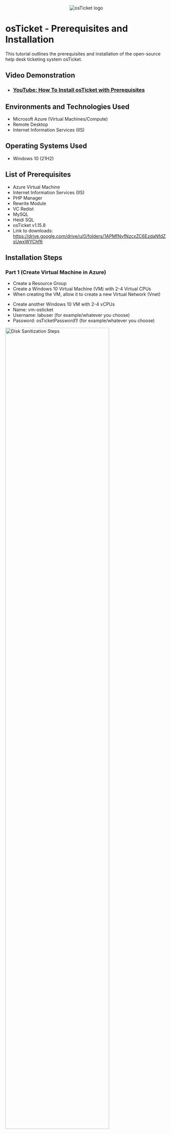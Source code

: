 <p align="center">
<img src="https://i.imgur.com/Clzj7Xs.png" alt="osTicket logo"/>
</p>

<h1>osTicket - Prerequisites and Installation</h1>
This tutorial outlines the prerequisites and installation of the open-source help desk ticketing system osTicket.<br />


<h2>Video Demonstration</h2>

- ### [YouTube: How To Install osTicket with Prerequisites](https://www.youtube.com)

<h2>Environments and Technologies Used</h2>

- Microsoft Azure (Virtual Machines/Compute)
- Remote Desktop
- Internet Information Services (IIS)

<h2>Operating Systems Used </h2>

- Windows 10</b> (21H2)

<h2>List of Prerequisites</h2>

- Azure Virtual Machine
- Internet Information Services (IIS)
- PHP Manager
- Rewrite Module
- VC Redist
- MySQL
- Heidi SQL
- osTicket v1.15.8
- Link to downloads: https://drive.google.com/drive/u/0/folders/1APMfNyfNzcxZC6EzdaNfdZsUwxWYChf6
  
<h2>Installation Steps</h2>

<p>
<h3>Part 1 (Create Virtual Machine in Azure)</h3>
<p>
  
- Create a Resource Group
- Create a Windows 10 Virtual Machine (VM) with 2-4 Virtual CPUs
- When creating the VM, allow it to create a new Virtual Network (Vnet)
  
</p>
  
<p>
  
- Create another Windows 10 VM with 2-4 vCPUs
- Name: vm-osticket
- Username: labuser (for example/whatever you choose)
- Password: osTicketPassword1! (for example/whatever you choose)
  
</p>
<p>
<img src="https://i.imgur.com/DJmEXEB.png" height="80%" width="80%" alt="Disk Sanitization Steps"/>
</p>
<br />

<p>
Using Remote Desktop, access vm-osticket. This is the VM we will be installing the files linked below. 

- Open this:  <a href="https://drive.google.com/drive/u/1/folders/1APMfNyfNzcxZC6EzdaNfdZsUwxWYChf6">Installation Files</a>

- We will use these files to install osTicket and some of the dependencies.

</p>
<p>
<img src="https://i.imgur.com/DJmEXEB.png" height="80%" width="80%" alt="Disk Sanitization Steps"/>
</p>
<br />

<p>

- Install / Enable IIS in Windows WITH
- IIS Management Console
- Internet Information Services -> Web Management Tools -> IIS Management Console
- [X] IIS Management Console

- and CGI and Common HTTP Features
- World Wide Web Services -> Application Development Features ->
- [X] CGI
- [X] Common HTTP Features

</p>
<p>
  
![image](https://github.com/n8som/osticket-prereqs/assets/110139109/ef7adb9c-2185-4ad8-ab31-0bd456e0f644)

</p>
<br />

<p>
  
- From the Installation Files, download and install PHP Manager for IIS (PHPManagerForIIS_V1.5.0.msi)

- From the Installation Files, download and install the Rewrite Module (rewrite_amd64_en-US.msi)

- Create the directory C:\PHP

- From the Installation Files, download PHP 7.3.8 (php-7.3.8-nts-Win32-VC15-x86.zip) and unzip the contents into C:\PHP

- From the Installation Files, download and install VC_redist.x86.exe.

</p>
<p>
<img src="https://i.imgur.com/DJmEXEB.png" height="80%" width="80%" alt="Disk Sanitization Steps"/>
</p>
<br />

<p>

- From the Installation Files, download and install MySQL 5.5.62 (mysql-5.5.62-win32.msi)
  1. Typical Setup 
  2. Launch Configuration Wizard (after install) 
  3. Standard Configuration 
  4. Use Password1 for password

</p>
<p>
<img src="https://i.imgur.com/DJmEXEB.png" height="80%" width="80%" alt="Disk Sanitization Steps"/>
</p>
<br />

<p>

- Open IIS as an Admin

- Register PHP from within IIS

- Reload IIS (Open IIS, Stop and Start the server)

</p>
<p>
<img src="https://i.imgur.com/DJmEXEB.png" height="80%" width="80%" alt="Disk Sanitization Steps"/>
</p>
<br />

<p>
  
- Install osTicket v1.15.8
- Download osTicket from the Installation Files Folder
- Extract and copy “upload” folder to c:\inetpub\wwwroot
- Within c:\inetpub\wwwroot, Rename “upload” to “osTicket”
- Reload IIS again (Open IIS, Stop and Start the server)
  
</p>
<p>
<img src="https://i.imgur.com/DJmEXEB.png" height="80%" width="80%" alt="Disk Sanitization Steps"/>
</p>
<br />

<p>
  
- Go to sites -> Default -> osTicket
  1. On the right, click “Browse *:80”

(Note that some extensions are not enabled)

- Go back to IIS, sites -> Default -> osTicket
  1. Double-click PHP Manager
  2. Click “Enable or disable an extension”
   - Enable: php_imap.dll
   - Enable: php_intl.dll
   - Enable: php_opcache.dll
   - Refresh the osTicket site in your browse, observe the changes

</p>
<p>
<img src="https://i.imgur.com/DJmEXEB.png" height="80%" width="80%" alt="Disk Sanitization Steps"/>
</p>
<br />

<p>
  
- Rename: ost-config.php
   - From: C:\inetpub\wwwroot\osTicket\include\ost-sampleconfig.php
   - To: C:\inetpub\wwwroot\osTicket\include\ost-config.php
- Assign Permissions: ost-config.php
   - Disable inheritance -> Remove All
   - New Permissions -> Everyone -> All

</p>
<p>
<img src="https://i.imgur.com/DJmEXEB.png" height="80%" width="80%" alt="Disk Sanitization Steps"/>
</p>
<br />

<p> 

Continue Setting up osTicket in the browser (click Continue)
- Name Helpdesk
- Default email (receives email from customers)
  
</p>

<p>

From the Installation Files, download and install HeidiSQL.
- Open Heidi SQL
   - Create a new session, root/Password1
   - Connect to the session
   - Create a database called “osTicket”

- Continue Setting up osticket in the browser
   - MySQL Database: osTicket
   - MySQL Username: root
   - MySQL Password: Password1
   - Click “Install Now!”

</p>
<p>
<img src="https://i.imgur.com/DJmEXEB.png" height="80%" width="80%" alt="Disk Sanitization Steps"/>
</p>
<br />

<p>
Congratulations, hopefully it is installed with no errors!

  - Browse to your help desk login page: http://localhost/osTicket/scp/login.php
  - End Users osTicket URL: http://localhost/osTicket/


</p>
<p>
<img src="https://i.imgur.com/DJmEXEB.png" height="80%" width="80%" alt="Disk Sanitization Steps"/>
</p>
<br />
